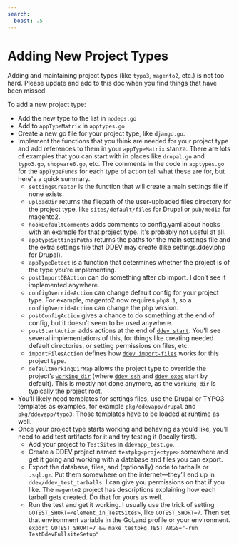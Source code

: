 ```yaml
---
search:
  boost: .5
---
```

# Adding New Project Types

Adding and maintaining project types (like `typo3`, `magento2`, etc.) is not too hard. Please update and add to this doc when you find things that have been missed.

To add a new project type:

* Add the new type to the list in `nodeps.go`
* Add to `appTypeMatrix` in `apptypes.go`
* Create a new go file for your project type, like `django.go`.
* Implement the functions that you think are needed for your project type and add references to them in your `appTypeMatrix` stanza. There are lots of examples that you can start with in places like `drupal.go` and `typo3.go`, `shopware6.go`, etc. The comments in the code in `apptypes.go` for the `appTypeFuncs` for each type of action tell what these are for, but here's a quick summary.
    * `settingsCreator` is the function that will create a main settings file if none exists.
    * `uploadDir` returns the filepath of the user-uploaded files directory for the project type, like `sites/default/files` for Drupal or `pub/media` for magento2.
    * `hookDefaultComments` adds comments to config.yaml about hooks with an example for that project type. It's probably not useful at all.
    * `apptypeSettingsPaths` returns the paths for the main settings file and the extra settings file that DDEV may create (like settings.ddev.php for Drupal).
    * `appTypeDetect` is a function that determines whether the project is of the type you’re implementing.
    * `postImportDBAction` can do something after db import. I don’t see it implemented anywhere.
    * `configOverrideAction` can change default config for your project type. For example, magento2 now requires `php8.1`, so a `configOverrideAction` can change the php version.
    * `postConfigAction` gives a chance to do something at the end of config, but it doesn’t seem to be used anywhere.
    * `postStartAction` adds actions at the end of [`ddev start`](../users/usage/commands.md#start). You'll see several implementations of this, for things like creating needed default directories, or setting permissions on files, etc.
    * `importFilesAction` defines how [`ddev import-files`](../users/usage/commands.md#import-files) works for this project type.
    * `defaultWorkingDirMap` allows the project type to override the project’s [`working_dir`](../users/configuration/config.md#working_dir) (where [`ddev ssh`](../users/usage/commands.md#ssh) and [`ddev exec`](../users/usage/commands.md#exec) start by default). This is mostly not done anymore, as the `working_dir` is typically the project root.
* You’ll likely need templates for settings files, use the Drupal or TYPO3 templates as examples, for example `pkg/ddevapp/drupal` and `pkg/ddevapp/typo3`. Those templates have to be loaded at runtime as well.
* Once your project type starts working and behaving as you’d like, you’ll need to add test artifacts for it and try testing it (locally first).
    * Add your project to `TestSites` in `ddevapp_test.go`.
    * Create a DDEV project named `testpkg<projectype>` somewhere and get it going and working with a database and files you can export.
    * Export the database, files, and (optionally) code to tarballs or `.sql.gz`. Put them somewhere on the internet—they’ll end up in `ddev/ddev_test_tarballs`. I can give you permissions on that if you like. The `magento2` project has descriptions explaining how each tarball gets created. Do that for yours as well.
    * Run the test and get it working. I usually use the trick of setting `GOTEST_SHORT=<element_in_TestSites>`, like `GOTEST_SHORT=7`. Then set that environment variable in the GoLand profile or your environment. `export GOTEST_SHORT=7 && make testpkg TEST_ARGS="-run TestDdevFullsiteSetup"`
